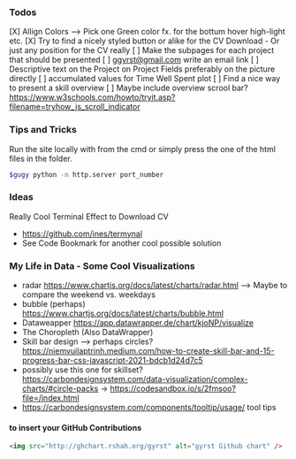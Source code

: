 ### Todos


[X] Allign Colors --> Pick one Green color fx. for the bottum hover high-light etc. 
[X] Try to find a nicely styled button or alike for the CV Download - Or just any position for the CV really
[ ] Make the subpages for each project that should be presented
[ ] ggyrst@gmail.com write an email link
[ ] Descriptive text on the Project on Project Fields preferably on the picture directly
[ ] accumulated values for Time Well Spent plot
[ ] Find a nice way to present a skill overview
[ ] Maybe include overview scrool bar? https://www.w3schools.com/howto/tryit.asp?filename=tryhow_js_scroll_indicator


### Tips and Tricks
Run the site locally with from the cmd or simply press the one of the html files in the folder.
```bash
$gugy python -m http.server port_number
```

### Ideas 

Really Cool Terminal Effect to Download CV
+ https://github.com/ines/termynal
+ See Code Bookmark for another cool possible solution

### My Life in Data - Some Cool Visualizations

+ radar https://www.chartjs.org/docs/latest/charts/radar.html --> Maybe to compare the weekend vs. weekdays 
+ bubble (perhaps) https://www.chartjs.org/docs/latest/charts/bubble.html
+ Dataweapper https://app.datawrapper.de/chart/kjoNP/visualize
+ The Choropleth (Also DataWrapper)
+ Skill bar design --> perhaps circles? https://niemvuilaptrinh.medium.com/how-to-create-skill-bar-and-15-progress-bar-css-javascript-2021-bdcb1d24d7c5
+ possibly use this one for skillset? https://carbondesignsystem.com/data-visualization/complex-charts/#circle-packs -> https://codesandbox.io/s/2fmsoo?file=/index.html
+ https://carbondesignsystem.com/components/tooltip/usage/ tool tips


#### to insert your GitHub Contributions
```html
<img src="http://ghchart.rshah.org/gyrst" alt="gyrst Github chart" />
```